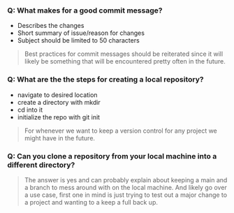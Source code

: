 ### **Q:** What makes for a good commit message?
- Describes the changes
- Short summary of issue/reason for changes
- Subject should be limited to 50 characters

> Best practices for commit messages should be reiterated since it will likely be something that will be encountered pretty often in the future.

### **Q:** What are the the steps for creating a local repository?
- navigate to desired location
- create a directory with mkdir <name>
- cd into it
- initialize the repo with git init

> For whenever we want to keep a version control for any project we might have in the future.

### **Q:** Can you clone a repository from your local machine into a different directory?

> The answer is yes and can probably explain about keeping a main and a branch to mess around with on the local machine.  And likely go over a use case, first one in mind is just trying to test out a major change to a project and wanting to a keep a full back up.